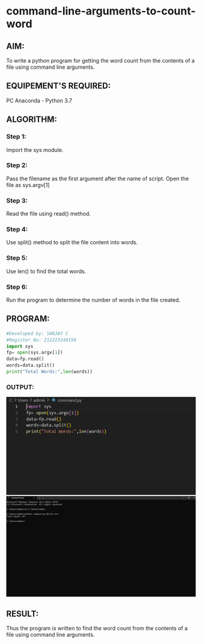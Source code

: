 # command-line-arguments-to-count-word
## AIM:
To write a python program for getting the word count from the contents of a file using command line arguments.
## EQUIPEMENT'S REQUIRED: 
PC
Anaconda - Python 3.7
## ALGORITHM: 
### Step 1:
Import the sys module.

### Step 2:
Pass the filename as the first argument after the name of script. Open the file as sys.argv[1]

### Step 3:
Read the file using read() method.

### Step 4:
Use split() method to split the file content into words.

### Step 5:
Use len() to find the total words.

### Step 6:
Run the program to determine the number of words in the file created.
## PROGRAM:
```py
#Developed by: SANJAY C
#Register No: 212223240150
import sys
fp= open(sys.argv[1])
data=fp.read()
words=data.split()
print("Total Words:",len(words))
```
### OUTPUT:
![](./1.jpg)
![](./2.jpg)


## RESULT:
Thus the program is written to find the word count from the contents of a file using command line arguments.
